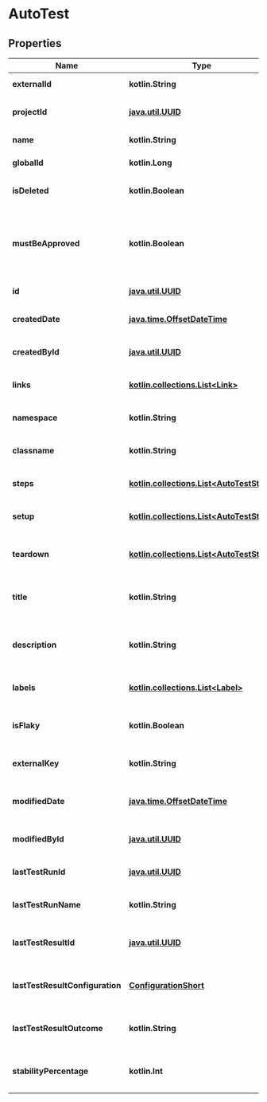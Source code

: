 
# AutoTest

## Properties
| Name | Type | Description | Notes |
| ------------ | ------------- | ------------- | ------------- |
| **externalId** | **kotlin.String** | External ID of the autotest |  |
| **projectId** | [**java.util.UUID**](java.util.UUID.md) | Unique ID of the autotest project |  |
| **name** | **kotlin.String** | Name of the autotest |  |
| **globalId** | **kotlin.Long** | Global ID of the autotest |  |
| **isDeleted** | **kotlin.Boolean** | Indicates if the autotest is deleted |  |
| **mustBeApproved** | **kotlin.Boolean** | Indicates if the autotest has unapproved changes from linked work items |  |
| **id** | [**java.util.UUID**](java.util.UUID.md) | Unique ID of the autotest |  |
| **createdDate** | [**java.time.OffsetDateTime**](java.time.OffsetDateTime.md) | Creation date of the autotest |  |
| **createdById** | [**java.util.UUID**](java.util.UUID.md) | Unique ID of the project creator |  |
| **links** | [**kotlin.collections.List&lt;Link&gt;**](Link.md) | Collection of the autotest links |  [optional] |
| **namespace** | **kotlin.String** | Name of the autotest namespace |  [optional] |
| **classname** | **kotlin.String** | Name of the autotest class |  [optional] |
| **steps** | [**kotlin.collections.List&lt;AutoTestStep&gt;**](AutoTestStep.md) | Collection of the autotest steps |  [optional] |
| **setup** | [**kotlin.collections.List&lt;AutoTestStep&gt;**](AutoTestStep.md) | Collection of the autotest setup steps |  [optional] |
| **teardown** | [**kotlin.collections.List&lt;AutoTestStep&gt;**](AutoTestStep.md) | Collection of the autotest teardown steps |  [optional] |
| **title** | **kotlin.String** | Name of the autotest in autotest&#39;s card |  [optional] |
| **description** | **kotlin.String** | Description of the autotest in autotest&#39;s card |  [optional] |
| **labels** | [**kotlin.collections.List&lt;Label&gt;**](Label.md) | Collection of the autotest labels |  [optional] |
| **isFlaky** | **kotlin.Boolean** | Indicates if the autotest is marked as flaky |  [optional] |
| **externalKey** | **kotlin.String** | External key of the autotest |  [optional] |
| **modifiedDate** | [**java.time.OffsetDateTime**](java.time.OffsetDateTime.md) | Last modification date of the project |  [optional] |
| **modifiedById** | [**java.util.UUID**](java.util.UUID.md) | Unique ID of the project last editor |  [optional] |
| **lastTestRunId** | [**java.util.UUID**](java.util.UUID.md) | Unique ID of the autotest last test run |  [optional] |
| **lastTestRunName** | **kotlin.String** | Name of the autotest last test run |  [optional] |
| **lastTestResultId** | [**java.util.UUID**](java.util.UUID.md) | Unique ID of the autotest last test result |  [optional] |
| **lastTestResultConfiguration** | [**ConfigurationShort**](ConfigurationShort.md) | Configuration of the autotest last test result |  [optional] |
| **lastTestResultOutcome** | **kotlin.String** | Outcome of the autotest last test result |  [optional] |
| **stabilityPercentage** | **kotlin.Int** | Stability percentage of the autotest |  [optional] |



